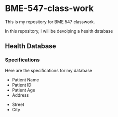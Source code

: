 # BME-547-class-work

This is my repository for BME 547 classwork.  

In this repository, I will be devolping a health database

## Health Database
### Specifications
Here are the specifications for my database
* Patient Name
* Patient ID
* Patient Age
* Address
 - Street
 - City
